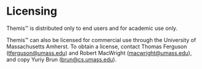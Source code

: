 # Licensing

Themis&trade; is distributed only to end users and for academic use only.

Themis&trade; can also be licensed for commercial use through the University of Massachusetts Amherst. To obtain a license, contact Thomas     Ferguson (tferguson@umass.edu) and Robert MacWright (macwright@umass.edu), and copy Yuriy Brun (brun@cs.umass.edu).
